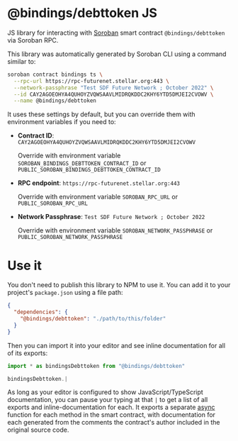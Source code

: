 # @bindings/debttoken JS

JS library for interacting with [Soroban](https://soroban.stellar.org/) smart contract `@bindings/debttoken` via Soroban RPC.

This library was automatically generated by Soroban CLI using a command similar to:

```bash
soroban contract bindings ts \
  --rpc-url https://rpc-futurenet.stellar.org:443 \
  --network-passphrase "Test SDF Future Network ; October 2022" \
  --id CAY2AGOEOHYA4QUHOYZVQWSAAVLMIDRQKDDC2KHY6YTD5DMJEI2CVOWV \
  --name @bindings/debttoken
```

It uses these settings by default, but you can override them with environment variables if you need to:

- **Contract ID**: `CAY2AGOEOHYA4QUHOYZVQWSAAVLMIDRQKDDC2KHY6YTD5DMJEI2CVOWV`

  Override with environment variable `SOROBAN_BINDINGS_DEBTTOKEN_CONTRACT_ID` or `PUBLIC_SOROBAN_BINDINGS_DEBTTOKEN_CONTRACT_ID`

- **RPC endpoint**: `https://rpc-futurenet.stellar.org:443`

  Override with environment variable `SOROBAN_RPC_URL` or `PUBLIC_SOROBAN_RPC_URL`

- **Network Passphrase**: `Test SDF Future Network ; October 2022`

  Override with environment variable `SOROBAN_NETWORK_PASSPHRASE` or `PUBLIC_SOROBAN_NETWORK_PASSPHRASE`

# Use it

You don't need to publish this library to NPM to use it. You can add it to your project's `package.json` using a file path:

```json
{
  "dependencies": {
    "@bindings/debttoken": "./path/to/this/folder"
  }
}
```

Then you can import it into your editor and see inline documentation for all of its exports:

```js
import * as bindingsDebttoken from "@bindings/debttoken"

bindingsDebttoken.|
```

As long as your editor is configured to show JavaScript/TypeScript documentation, you can pause your typing at that `|` to get a list of all exports and inline-documentation for each. It exports a separate [async](https://developer.mozilla.org/en-US/docs/Web/JavaScript/Reference/Statements/async_function) function for each method in the smart contract, with documentation for each generated from the comments the contract's author included in the original source code.
